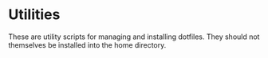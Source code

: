 # Utilities
These are utility scripts for managing and installing dotfiles. They should not
themselves be installed into the home directory.
